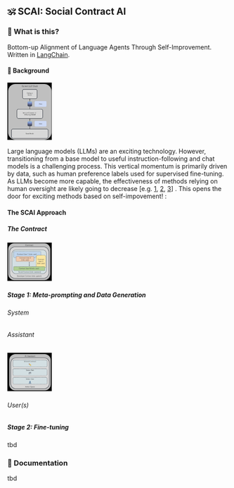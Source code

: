 ##  🕉️ SCAI: Social Contract AI


### 🧐 What is this?
Bottom-up Alignment of Language Agents Through Self-Improvement. Written in [LangChain](https://github.com/hwchase17/langchain).

#### 📖 Background
<p align="left">
    <img src="assets/stack.jpg" alt="contract" width="20%">
</p>

Large language models (LLMs) are an exciting technology. However, transitioning from a base model to useful instruction-following and chat models is a challenging process. This vertical momentum is primarily driven by data, such as human preference labels used for supervised fine-tuning. As LLMs become more capable, the effectiveness of methods relying on human oversight are likely going to decrease [e.g. [1](https://arxiv.org/pdf/1606.06565.pdf), [2](https://arxiv.org/pdf/2211.03540.pdf), [3](https://arxiv.org/pdf/2212.08073.pdf)]
. This opens the door for exciting methods based on self-impovement! :

#### The SCAI Approach

##### The Contract
<p align="left">
    <img src="assets/contract.jpg" alt="contract" width="20%">
</p>



##### Stage 1: Meta-prompting and Data Generation

###### System

###### Assistant
<p align="left">
    <img src="assets/assistant.jpg" alt="contract" width="20%">
</p>

###### User(s)

##### Stage 2: Fine-tuning 
tbd


### 📖 Documentation 

tbd



